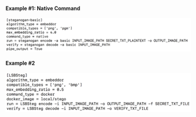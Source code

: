#### Example #1: Native Command

![](bin/img_assets/steganogan.png)

#### Example #2

![](bin/img_assets/LSBSteg.png)


